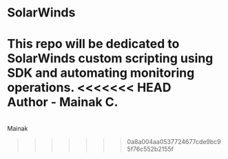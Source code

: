 # SolarWinds
This repo will be dedicated to SolarWinds custom scripting using SDK and automating monitoring operations.
<<<<<<< HEAD
<br>
Author - Mainak C.
=======
<br> Mainak
>>>>>>> 0a8a004aa0537724677cde9bc95f76c552b2155f
